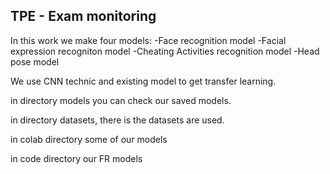 TPE - Exam monitoring
---------------------
In this work we make four models:
-Face recognition model
-Facial expression recogniton model
-Cheating Activities recognition model
-Head pose model   


We use CNN technic and existing model to get transfer learning.

in directory models you can check our saved models.

in directory datasets, there is the datasets are used.

in colab directory some of our models

in code directory our FR models
